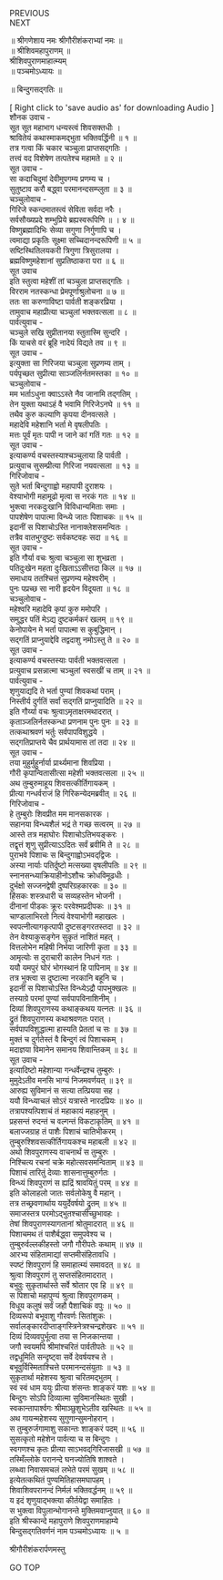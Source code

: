 PREVIOUS  
NEXT  
  
॥ श्रीगणेशाय नमः श्रीगौरीशंकराभ्यां नमः ॥  
॥ श्रीशिवमहापुराणम् ॥  
श्रीशिवपुराणमाहात्म्यम्  
॥ पञ्चमोऽध्यायः ॥  
  
॥ बिन्दुगसद्‌गतिः ॥  
  
  
[ Right click to 'save audio as' for downloading Audio ]  
शौनक उवाच -  
सूत सूत महाभाग धन्यस्त्वं शिवसक्तधीः ।  
श्रावितेयं कथास्माकमद्‌भुता भक्तिवर्द्धिनी ॥ १ ॥  
तत्र गत्वा किं चकार चञ्चुला प्राप्तसद्‌गतिः ।  
तत्त्वं वद विशेषेण तत्पतेश्च महामते ॥ २ ॥  
सूत उवाच -  
सा कदाचिदुमां देवीमुपगम्य प्रणम्य च ।  
सुतुष्टाव करौ बद्ध्वा परमानन्दसम्प्लुता ॥ ३ ॥  
चञ्चुलोवाच -  
गिरिजे स्कन्दमातस्त्वं सेविता सर्वदा नरैः ।  
सर्वसौख्यप्रदे शम्भुप्रिये ब्रह्यस्वरूपिणि ॥ । ४ ॥  
विष्णुब्रह्मादिभिः सेव्या सगुणा निर्गुणापि च ।  
त्वमाद्या प्रकृतिः सूक्ष्मा सच्चिदानन्दरूपिणी ॥ ५ ॥  
सष्टिस्थितिलयकरी त्रिगुणा त्रिसुरालया ।  
ब्रह्मविष्णुमहेशानां सुप्रतिष्ठाकरा परा ॥ ६ ॥  
सूत उवाच  
इति स्तुत्वा महेशीं तां चञ्चुला प्राप्तसद्‌गतिः ।  
विरराम नतस्कन्धा प्रेमपूर्णाश्रुलोचना ॥ ७ ॥  
ततः सा करुणाविष्टा पार्वती शङ्‌करप्रिया ।  
तामुवाच महाप्रीत्या चञ्चुलां भक्तवत्सला ॥ ८ ॥  
पार्वत्युवाच -  
चञ्चुले सखि सुप्रीतानया स्तुतास्मि सुन्दरि ।  
किं याचसे वरं ब्रूहि नादेयं विद्यते तव ॥ ९ ॥  
सूत उवाच -  
इत्युक्ता सा गिरिजया चञ्चुला सुप्रणम्य ताम् ।  
पर्यपृच्छत सुप्रीत्या साञ्जलिर्नतमस्तका ॥ १० ॥  
चञ्चुलोवाच -  
मम भर्ताऽधुना क्वाऽऽस्ते नैव जानामि तद्‌गतिम् ।  
तेन युक्ता यथाऽहं वै भवामि गिरिजेऽनघे ॥ ११ ॥  
तथैव कुरु कल्याणि कृपया दीनवत्सले ।  
महादेवि महेशानि भर्ता मे वृषलीपतिः ।  
मत्तः पूर्वं मृतः पापी न जाने कां गतिं गतः ॥ १२ ॥  
सूत उवाच -  
इत्याकर्ण्य वचस्तस्याश्चञ्चुलाया हि पार्वती ।  
प्रत्युवाच सुसम्प्रीत्या गिरिजा नयवत्सला ॥ १३ ॥  
गिरिजोवाच -  
सुते भर्ता बिन्दुगाह्वो महापापी दुराशयः ।  
वेश्याभोगी महामूढो मृत्वा स नरकं गतः ॥ १४ ॥  
भुक्त्वा नरकदुःखानि विविधान्यमिताः समाः ।  
पापशेषेण पापात्मा विन्ध्ये जातः पिशाचकः ॥ १५ ॥  
इदानीं स पिशाचोऽस्ति नानाक्लेशसमन्वितः ।  
तत्रैव वातभुग्दुष्टः सर्वकष्टवहः सदा ॥ १६ ॥  
सूत उवाच -  
इति गौर्या वचः श्रुत्वा चञ्चुला सा शुभव्रता ।  
पतिदुःखेन महता दुःखिताऽऽसीत्तदा किल ॥ १७ ॥  
समाधाय ततश्चित्तं सुप्रणम्य महेश्वरीम् ।  
पुनः पप्रच्छ सा नारी हृदयेन विदूयता ॥ १८ ॥  
चञ्चुलोवाच -  
महेश्वरि महादेवि कृपां कुरु ममोपरि ।  
समुद्धर पतिं मेऽद्य दुष्टकर्मकरं खलम् ॥ १९ ॥  
केनोपायेन मे भर्ता पापात्मा स कुबुद्धिमान् ।  
सद्‌गतिं प्राप्नुयाद्देवि तद्वदाशु नमोऽस्तु ते ॥ २० ॥  
सूत उवाच -  
इत्याकर्ण्य वचस्तस्याः पार्वती भक्तवत्सला ।  
प्रत्युवाच प्रसन्नात्मा चञ्चुलां स्वसखीं च ताम् ॥ २१ ॥  
पार्वत्युवाच -  
शृणुयाद्यदि ते भर्ता पुण्यां शिवकथां पराम् ।  
निस्तीर्य दुर्गतिं सर्वां सद्‌गतिं प्राप्नुयादिति ॥ २२ ॥  
इति गौर्य्या वचः श्रुत्वाऽमृताक्षरमथादरात् ।  
कृताञ्जलिर्नतस्कन्धा प्रणनाम पुनः पुनः ॥ २३ ॥  
तत्कथाश्रवणं भर्तुः सर्वपापविशुद्धये ।  
सद्‌गतिप्राप्तये चैव प्रार्थयामास तां तदा ॥ २४ ॥  
सूत उवाच -  
तया मुहुर्मुहुर्नार्या प्रार्थ्यमाना शिवप्रिया ।  
गौरी कृपान्वितासीत्सा महेशी भक्तवत्सला ॥ २५ ॥  
अथ तुम्बुरुमाहूय शिवसत्कीर्तिगायकम् ।  
प्रीत्या गन्धर्वराजं हि गिरिकन्येदमब्रवीत् ॥ २६ ॥  
गिरिजोवाच -  
हे तुम्बुरोः शिवप्रीत मम मानसकारक ।  
सहानया विन्ध्यशैलं भद्रं ते गच्छ सत्वरम् ॥ २७ ॥  
आस्ते तत्र महाघोरः पिशाचोऽतिभयङ्‌करः ।  
तद्वृत्तं शृणु सुप्रीत्याऽऽदितः सर्वं ब्रवीमि ते ॥ २८ ॥  
पुराभवे पिशाचः स बिन्दुगाह्वोऽभवद्‌द्विजः ।  
अस्या नार्याः पतिर्दुष्टो मत्सख्या वृषलीपतिः ॥ २९ ॥  
स्नानसन्ध्याक्रियाहीनोऽशौचः क्रोधविमूढधीः ।  
दुर्भक्षो सज्जनद्वेषी दुष्परिग्रहकारकः ॥ ३० ॥  
हिंसकः शस्त्रधारी च सव्यहस्तेन भोजनी ।  
दीनानां पीडकः क्रूरः परवेश्मप्रदीपकः ॥ ३१ ॥  
चाण्डालाभिरतो नित्यं वेश्याभोगी महाखलः ।  
स्वपत्नीत्यागकृत्पापी दुष्टसङ्‌गरतस्तदा ॥ ३२ ॥  
तेन वेश्याकुसङ्‌गेन सुकृतं नाशितं महत् ।  
वित्तलोभेन महिषी निर्भया जारिणी कृता ॥ ३३ ॥  
आमृत्योः स दुराचारी कालेन निधनं गतः ।  
ययौ यमपुरं घोरं भोगस्थानं हि पापिनाम् ॥ ३४ ॥  
तत्र भुक्त्वा स दुष्टात्मा नरकानि बहूनि च ।  
इदानीं स पिशाचोऽस्ति विन्ध्येऽद्रौ पापभुक्खलः ॥  
तस्याग्रे परमां पुण्यां सर्वपापविनाशिनीम् ।  
दिव्यां शिवपुराणस्य कथाङ्‌कथय यत्नतः ॥ ३६ ॥  
द्रुतं शिवपुराणस्य कथाश्रवणतः परात् ।  
सर्वपापविशुद्धात्मा हास्यति प्रेततां च सः ॥ ३७ ॥  
मुक्तं च दुर्गतेस्तं वै बिन्दुगं त्वं पिशाचकम् ।  
मदाज्ञया विमानेन समानय शिवान्तिकम् ॥ ३८ ॥  
सूत उवाच -  
इत्यादिष्टो महेशान्या गन्धर्वेन्द्रश्च तुम्बुरुः ।  
मुमुदेऽतीव मनसि भाग्यं निजमवर्णयत् ॥ ३९ ॥  
आरुह्य सुविमानं स सत्या तत्प्रियया सह ।  
ययौ विन्ध्याचलं सोऽरं यत्रास्ते नारदप्रियः ॥ ४० ॥  
तत्रापश्यत्पिशाचं तं महाकायं महाहनुम् ।  
प्रहसन्तं रुदन्तं च वल्गन्तं विकटाकृतिम् ॥ ४१ ॥  
बलाज्जग्राह तं पाशैः पिशाचं चातिभीकरम् ।  
तुम्बुरुश्शिवसत्कीर्तिगायकश्च महाबली ॥ ४२ ॥  
अथो शिवपुराणस्य वाचनार्थं स तुम्बुरुः ।  
निश्चित्य रचनां चक्रे महोत्सवसमन्विताम् ॥ ४३ ॥  
पिशाचं तारितुं देव्याः शासनात्तुम्बुरुर्गतः ।  
विन्ध्यं शिवपुराणं स ह्यद्रिं श्रावयितुं परम् ॥ ४४ ॥  
इति कोलाहलो जातः सर्वलोकेषु वै महान् ।  
तत्र तच्छ्रवणार्थाय ययुर्देवर्षयो द्रुतम् ॥ ४५ ॥  
समाजस्तत्र परमोऽद्‌भुतश्चासीच्छुभावहः ।  
तेषां शिवपुराणस्यागतानां श्रोतुमादरात् ॥ ४६ ॥  
पिशाचमथ तं पाशैर्बद्ध्वा समुपवेश्य च ।  
तुम्बुरुर्वल्लकीहस्तो जगौ गौरीपतेः कथाम् ॥ ४७ ॥  
आरभ्य संहितामाद्यां सप्तमीसंहितावधि ।  
स्पष्टं शिवपुराणं हि समाहात्म्यं समावदत् ॥ ४८ ॥  
श्रुत्वा शिवपुराणं तु सप्तसंहितमादरात् ।  
बभुवुः सुकृतार्थास्ते सर्वे श्रोतार एव हि ॥ ४९ ॥  
स पिशाचो महापुण्यं श्रुत्वा शिवपुराणकम् ।  
विधूय कलुषं सर्वं जहौ पैशाचिकं वपुः ॥ ५० ॥  
दिव्यरूपो बभूवाशु गौरवर्णः सितांशुकः ।  
सर्वालङ्‌कारदीप्ताङ्‌गस्त्रिनेत्रश्चन्द्रशेखरः ॥ ५१ ॥  
दिव्यं दिव्यवपुर्भूत्वा तया स निजकान्तया ।  
जगौ स्वयमपि श्रीमांश्चरितं पार्वतीपतेः ॥ ५२ ॥  
तद्वधूमिति सन्दृष्ट्वा सर्वे देवर्षयश्च ते ।  
बभूवुर्विस्मिताश्चित्ते परमानन्दसंयुताः ॥ ५३ ॥  
सुकृतार्था महेशस्य श्रुत्वा चरितमद्भुतम् ।  
स्वं स्वं धाम ययुः प्रीत्या शंसन्तः शाङ्‌करं यशः ॥ ५४ ॥  
बिन्दुगः सोऽपि दिव्यात्मा सुविमानस्थितः सुखी ।  
स्वकान्तापार्श्वगः श्रीमाञ्छुशुभेऽतीव खस्थितः ॥ ५५ ॥  
अथ गायन्महेशस्य सुगुणान्सुमनोहरान् ।  
स तुम्बुरुर्जगामाशु सकान्तः शाङ्‌करं पदम् ॥ ५६ ॥  
सुसत्कृतो महेशेन पार्वत्या च स बिन्दुगः ।  
स्वगणश्च कृतः प्रीत्या साऽभवद्‌गिरिजासखी ॥ ५७ ॥  
तस्मिँल्लोके परानन्दे घनज्योतिषि शाश्वते ।  
लब्ध्वा निवासमचलं लभेते परमं सुखम् ॥ ५८ ॥  
इत्येतत्कथितं पुण्यमितिहासमघापहम् ।  
शिवाशिवपरानन्दं निर्मलं भक्तिवर्द्धनम् ॥ ५९ ॥  
य इदं शृणुयाद्‌भक्त्या कीर्तयेद्वा समाहितः ।  
स भुक्त्वा विपुलान्भोगानन्ते मुक्तिमवाप्नुयात् ॥ ६० ॥  
इति श्रीस्कान्दे महापुराणे शिवपुराणमाहाम्ये  
बिन्दुसद्‌गतिवर्णनं नाम पञ्चमोऽध्यायः ॥ ५ ॥  
  
  
श्रीगौरीशंकरार्पणमस्तु  
  
GO TOP

